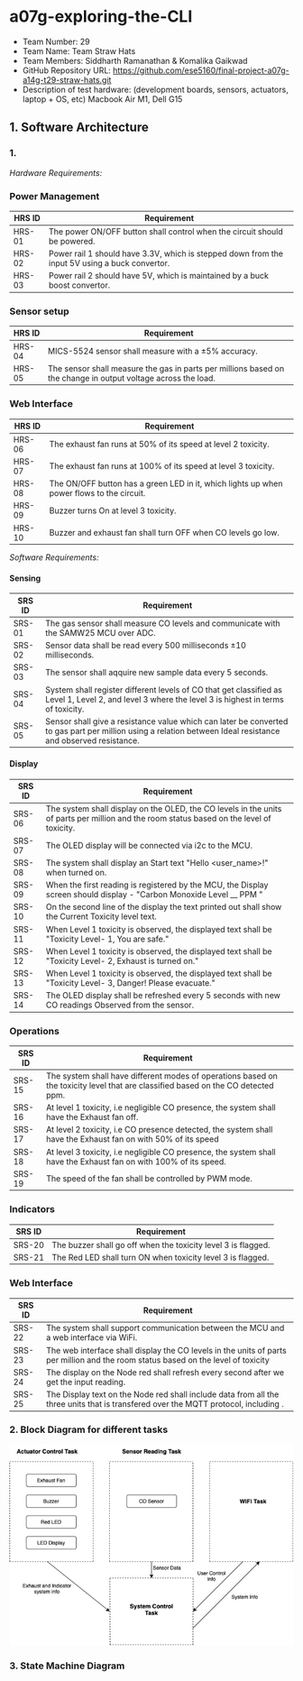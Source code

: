 # a07g-exploring-the-CLI

* Team Number: 29
* Team Name: Team Straw Hats
* Team Members: Siddharth Ramanathan & Komalika Gaikwad
* GitHub Repository URL: https://github.com/ese5160/final-project-a07g-a14g-t29-straw-hats.git
* Description of test hardware: (development boards, sensors, actuators, laptop + OS, etc) Macbook Air M1, Dell G15

## 1. Software Architecture

### 1.
*Hardware Requirements:*

### Power Management
| **HRS ID** | **Requirement** |
| --- | --- |
| HRS-01 | The power ON/OFF button shall control when the circuit should be powered. |
| HRS-02 | Power rail 1 should have 3.3V, which is stepped down from the input 5V using a buck convertor. |
| HRS-03 | Power rail 2 should have 5V, which is maintained by a buck boost convertor.|

### Sensor setup 
| **HRS ID** | **Requirement** |
| --- | --- |
| HRS-04 | MICS-5524 sensor shall measure with a ±5% accuracy. |
| HRS-05 | The sensor shall measure the gas in parts per millions based on the change in output voltage across the load. |


### Web Interface

| **HRS ID** | **Requirement** |
| --- | --- |
| HRS-06 | The exhaust fan runs at 50% of its speed at level 2 toxicity.  |
| HRS-07 | The exhaust fan runs at 100% of its speed at level 3 toxicity. |
| HRS-08 | The ON/OFF button has a green LED in it, which lights up when power flows to the circuit. |
| HRS-09 | Buzzer turns On at level 3 toxicity. |
| HRS-10 | Buzzer and exhaust fan shall turn OFF when CO levels go low. |

*Software Requirements:*

#### Sensing 

| **SRS ID** | **Requirement** |
| --- | --- |
| SRS-01 | The gas sensor shall measure CO levels and communicate with the SAMW25 MCU over ADC. |
| SRS-02 | Sensor data shall be read every 500 milliseconds ±10 milliseconds.|
| SRS-03 | The sensor shall aqquire new sample data every 5 seconds. |
| SRS-04 | System shall register different levels of CO that get classified as Level 1, Level 2, and level 3 where the level 3 is highest in terms of toxicity. |
| SRS-05 | Sensor shall give a resistance value which can later be converted to gas part per million using a relation between Ideal resistance and observed resistance.  |

#### Display 
| **SRS ID** | **Requirement** |
| --- | --- |
| SRS-06 | The system shall display on the OLED, the CO levels in the units of parts per million and the room status based on the level of toxicity. |
| SRS-07 | The OLED display will be connected via i2c to the MCU. |
| SRS-08  | The system shall display an Start text "Hello <user_name>!" when turned on. |
| SRS-09  | When the first reading is registered by the MCU, the Display screen should display - "Carbon Monoxide Level __ PPM " |
| SRS-10  | On the second line of the display the text printed out shall show the Current Toxicity level text.  |
| SRS-11  | When Level 1 toxicity is observed, the displayed text shall be "Toxicity Level- 1, You are safe." |
| SRS-12 | When Level 1 toxicity is observed, the displayed text shall be "Toxicity Level- 2, Exhaust is turned on."  |
| SRS-13 | When Level 1 toxicity is observed, the displayed text shall be "Toxicity Level- 3, Danger! Please evacuate."  |
| SRS-14 | The OLED display shall be refreshed every 5 seconds with new CO readings Observed from the sensor.  |

### Operations
| **SRS ID** | **Requirement** |
| --- | --- |
| SRS-15 | The system shall have different modes of operations based on the toxicity level that are classified based on the CO detected ppm. |
| SRS-16 | At level 1 toxicity, i.e negligible CO presence, the system shall have the Exhaust fan off. |
| SRS-17 | At level 2 toxicity, i.e CO presence detected, the system shall have the Exhaust fan on with 50% of its speed |
| SRS-18 | At level 3 toxicity, i.e negligible CO presence, the system shall have the Exhaust fan on with 100% of its speed.|
| SRS-19 | The speed of the fan shall be controlled by PWM mode. |


### Indicators 
| **SRS ID** | **Requirement** |
| --- | --- |
| SRS-20 | The buzzer shall go off when the toxicity level 3 is flagged. |
| SRS-21 | The Red LED shall turn ON when toxicity level 3 is flagged. |


### Web Interface

| **SRS ID** | **Requirement** |
| --- | --- |
| SRS-22 | The system shall support communication between the MCU and a web interface via WiFi.  |
| SRS-23 | The web interface shall display the CO levels in the units of parts per million and the room status based on the level of toxicity |
| SRS-24 | The display on the Node red shall refresh every second after we get  the input reading. |
| SRS-25 | The Display text on the Node red shall include data from all the three units that is transfered over the MQTT protocol, including . |

### 2. Block Diagram for different tasks

<div align=center>
<img src="/Images/TaskBD.drawio.png" width="600">  
</div>

### 3. State Machine Diagram
